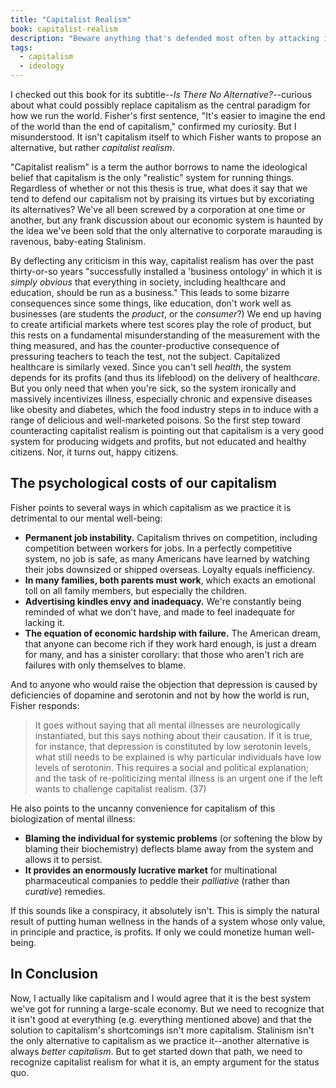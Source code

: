 ```yaml
---
title: "Capitalist Realism"
book: capitalist-realism
description: "Beware anything that's defended most often by attacking its alternatives."
tags:
  - capitalism
  - ideology
---
```


I checked out this book for its subtitle--*Is There No Alternative?*--curious about what could possibly replace capitalism as the central paradigm for how we run the world. Fisher's first sentence, "It's easier to imagine the end of the world than the end of capitalism," confirmed my curiosity. But I misunderstood. It isn't capitalism itself to which Fisher wants to propose an alternative, but rather *capitalist realism*.

"Capitalist realism" is a term the author borrows to name the ideological belief that capitalism is the only "realistic" system for running things. Regardless of whether or not this thesis is true, what does it say that we tend to defend our capitalism not by praising its virtues but by excoriating its alternatives? We've all been screwed by a corporation at one time or another, but any frank discussion about our economic system is haunted by the idea we've been sold that the only alternative to corporate marauding is ravenous, baby-eating Stalinism.

By deflecting any criticism in this way, capitalist realism has over the past thirty-or-so years "successfully installed a 'business ontology' in which it is *simply obvious* that everything in society, including healthcare and education, should be run as a business." This leads to some bizarre consequences since some things, like education, don't work well as businesses (are students the *product*, or the *consumer*?) We end up having to create artificial markets where test scores play the role of product, but this rests on a fundamental misunderstanding of the measurement with the thing measured, and has the counter-productive consequence of pressuring teachers to teach the test, not the subject. Capitalized healthcare is similarly vexed. Since you can't sell *health*, the system depends for its profits (and thus its lifeblood) on the delivery of health*care*. But you only need that when you're sick, so the system ironically and massively incentivizes illness, especially chronic and expensive diseases like obesity and diabetes, which the food industry steps in to induce with a range of delicious and well-marketed poisons. So the first step toward counteracting capitalist realism is pointing out that capitalism is a very good system for producing widgets and profits, but not educated and healthy citizens. Nor, it turns out, happy citizens.

## The psychological costs of our capitalism

Fisher points to several ways in which capitalism as we practice it is
detrimental to our mental well-being:

* **Permanent job instability.** Capitalism thrives on competition, including competition between workers for jobs. In a perfectly competitive system, no job is safe, as many Americans have learned by watching their jobs downsized or shipped overseas. Loyalty equals inefficiency.
* **In many families, both parents must work**, which exacts an emotional toll on all family members, but especially the children.
* **Advertising kindles envy and inadequacy.** We're constantly being reminded of what we don't have, and made to feel inadequate for lacking it.
* **The equation of economic hardship with failure.** The American dream, that anyone can become rich if they work hard enough, is just a dream for many, and has a sinister corollary: that those who aren't rich are failures with only themselves to blame.

And to anyone who would raise the objection that depression is caused by deficiencies of dopamine and serotonin and not by how the world is run, Fisher responds:

> It goes without saying that all mental illnesses are neurologically instantiated, but this says nothing about their causation. If it is true, for instance, that depression is constituted by low serotonin levels, what still needs to be explained is why particular individuals have low levels of serotonin. This requires a social and political explanation; and the task of re-politicizing mental illness is an urgent one if the left wants to challenge capitalist realism. (37)

He also points to the uncanny convenience for capitalism of this biologization of mental illness:

* **Blaming the individual for systemic problems** (or softening the blow by blaming their biochemistry) deflects blame away from the system and allows it to persist.
* **It provides an enormously lucrative market** for multinational pharmaceutical companies to peddle their *palliative* (rather than *curative*) remedies.

If this sounds like a conspiracy, it absolutely isn't. This is simply the natural result of putting human wellness in the hands of a system whose only value, in principle and practice, is profits. If only we could monetize human well-being.

## In Conclusion

Now, I actually like capitalism and I would agree that it is the best system we've got for running a large-scale economy. But we need to recognize that it isn't good at everything (e.g. everything mentioned above) and that the solution to capitalism's shortcomings isn't more capitalism. Stalinism isn't the only alternative to capitalism as we practice it--another alternative is always *better capitalism*. But to get started down that path, we need to recognize capitalist realism for what it is, an empty argument for the status quo.